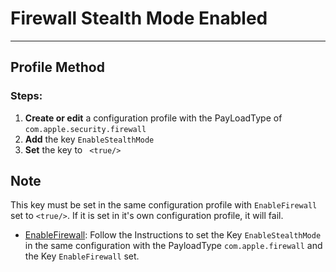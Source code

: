 # Firewall Stealth Mode Enabled
------------------------------------
## Profile Method
### Steps:

1. **Create or edit** a configuration profile with the PayLoadType of
```com.apple.security.firewall```
2. **Add** the key ```EnableStealthMode``` 
3. **Set** the key to ``` <true/>```

## Note

This key must be set in the same configuration profile with ```EnableFirewall``` set to ```<true/>```. If it is set in it's own configuration profile, it will fail.

* [EnableFirewall](https://github.com/apfelwerk/JamfProtectInsights/blob/main/PreferencesType/CIS_2.5.2.2_Firewall%20Enabled/Remediation_mobileconfig.md): Follow the Instructions to set the Key ```EnableStealthMode``` in the same configuration with the PayloadType ```com.apple.firewall``` and the Key ```EnableFirewall``` set. 
